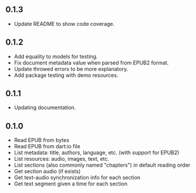 ## 0.1.3

- Update README to show code coverage.

## 0.1.2

- Add equality to models for testing.
- Fix document metadata value when parsed from EPUB2 format.
- Update throwed errors to be more explanatory.
- Add package testing with demo resources.

## 0.1.1

- Updating documentation.

## 0.1.0

- Read EPUB from bytes
- Read EPUB from dart:io file
- List metadata: title, authors, language, etc. (with support for EPUB2)
- List resources: audio, images, text, etc.
- List sections (also commonly named "chapters") in default reading order
- Get section audio (if exists)
- Get text-audio synchronization info for each section
- Get text segment given a time for each section
